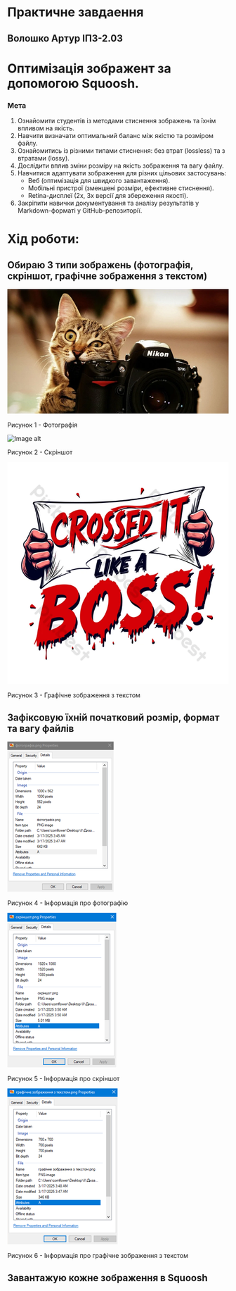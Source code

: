 # Практичне завдаення

## Волошко Артур ІПЗ-2.03

# Оптимізація зображент за допомогою Squoosh.


### Мета

1. Ознайомити студентів із методами стиснення зображень та їхнім впливом на якість.
2. Навчити визначати оптимальний баланс між якістю та розміром файлу.
3. Ознайомитись із різними типами стиснення: без втрат (lossless) та з втратами (lossy).
4. Дослідити вплив зміни розміру на якість зображення та вагу файлу.
5. Навчитися адаптувати зображення для різних цільових застосувань:
    * Веб (оптимізація для швидкого завантаження).
    * Мобільні пристрої (зменшені розміри, ефективне стиснення).
    * Retina-дисплеї (2x, 3x версії для збереження якості).
6. Закріпити навички документування та аналізу результатів у Markdown-форматі у GitHub-репозиторії.

# Хід роботи:
## Обираю 3 типи зображень (фотографія, скріншот, графічне зображення з текстом)
![Image alt](https://github.com/johuirmbegytm/DtaI/blob/main/workshop_1/images/фотографія.png)

Рисунок 1 - Фотографія

![Image alt](https://github.com/johuirmbegytm/DtaI/blob/main/workshop_1/images/скріншот.png)

Рисунок 2 - Скріншот

![Image alt](https://github.com/johuirmbegytm/DtaI/blob/main/workshop_1/images/графічне%20зображення%20з%20текстом.png)

Рисунок 3 - Графічне зображення з текстом

## Зафіксовую їхній початковий розмір, формат та вагу файлів

![Image alt](https://github.com/johuirmbegytm/DtaI/blob/main/workshop_1/images/і_фотографія.png)

Рисунок 4 - Інформація про фотографію

![Image alt](https://github.com/johuirmbegytm/DtaI/blob/main/workshop_1/images/і_скріншот.png)

Рисунок 5 - Інформація про скріншот

![Image alt](https://github.com/johuirmbegytm/DtaI/blob/main/workshop_1/images/і_граф.png)

Рисунок 6 - Інформація про графічне зображення з текстом

## Завантажую кожне зображення в Squoosh

